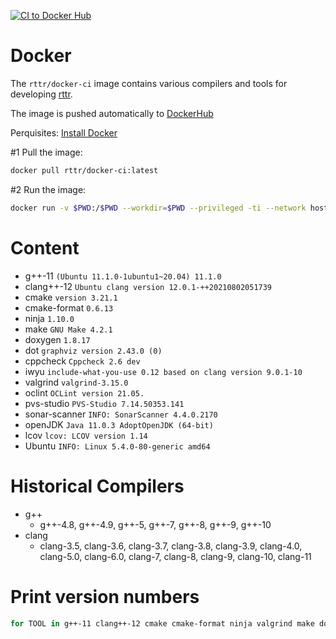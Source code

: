 [![CI to Docker Hub](https://github.com/rttrorg/rttr-docker/actions/workflows/docker_hub.yml/badge.svg)](https://github.com/rttrorg/rttr-docker/actions/workflows/docker_hub.yml)
# Docker
The `rttr/docker-ci` image contains various compilers and tools for developing [rttr](https://github.com/rttrorg/rttr).

The image is pushed automatically to [DockerHub](https://hub.docker.com/r/rttr/docker-ci)

Perquisites: [Install Docker](https://docs.docker.com/engine/install/)


#1 Pull the image:

```sh
docker pull rttr/docker-ci:latest
```
#2 Run the image:
```sh
docker run -v $PWD:/$PWD --workdir=$PWD --privileged -ti --network host rttr/docker-ci:latest
```


# Content
- g++-11 `(Ubuntu 11.1.0-1ubuntu1~20.04) 11.1.0`
- clang++-12 `Ubuntu clang version 12.0.1-++20210802051739`
- cmake `version 3.21.1`
- cmake-format `0.6.13`
- ninja `1.10.0`
- make `GNU Make 4.2.1`
- doxygen `1.8.17`
- dot `graphviz version 2.43.0 (0)`
- cppcheck `Cppcheck 2.6 dev`
- iwyu `include-what-you-use 0.12 based on clang version 9.0.1-10`
- valgrind `valgrind-3.15.0`
- oclint `OCLint version 21.05.`
- pvs-studio `PVS-Studio 7.14.50353.141`
- sonar-scanner `INFO: SonarScanner 4.4.0.2170`
- openJDK `Java 11.0.3 AdoptOpenJDK (64-bit)`
- lcov `lcov: LCOV version 1.14`
- Ubuntu `INFO: Linux 5.4.0-80-generic amd64`

# Historical Compilers
- g++
  - g++-4.8, g++-4.9, g++-5, g++-7, g++-8, g++-9, g++-10
- clang
  - clang-3.5, clang-3.6, clang-3.7, clang-3.8, clang-3.9, clang-4.0, clang-5.0, clang-6.0, clang-7, clang-8, clang-9, clang-10, clang-11

# Print version numbers

```sh
for TOOL in g++-11 clang++-12 cmake cmake-format ninja valgrind make doxygen graphviz iwyu cppcheck oclint pvs-studio sonar-scanner build-wrapper-linux-x86-64 lcov; do echo $TOOL; $TOOL --version; echo ""; done
```